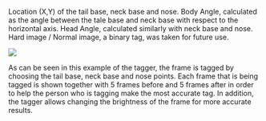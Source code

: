 Location (X,Y) of the tail base, neck base and nose.
Body Angle, calculated as the angle between the tale base and neck base with respect to the horizontal axis.
Head Angle, calculated similarly with neck base and nose.
Hard image / Normal image, a binary tag, was taken for future use.

![](My_Code/visualization/Tagger.png)


As can be seen in this example of the tagger, the frame is tagged by choosing the tail base, neck base and nose points.
Each frame that is being tagged is shown together with 5 frames before and 5 frames after in order to help the person who is tagging make 
the most accurate tag. In addition, the tagger allows changing the brightness of the frame for more accurate results. 

